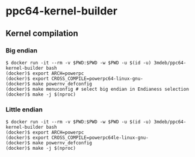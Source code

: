 # ppc64-kernel-builder

## Kernel compilation

### Big endian

```
$ docker run -it --rm -v $PWD:$PWD -w $PWD -u $(id -u) 3mdeb/ppc64-kernel-builder bash
(docker)$ export ARCH=powerpc
(docker)$ export CROSS_COMPILE=powerpc64-linux-gnu-
(docker)$ make powernv_defconfig
(docker)$ make menuconfig # select big endian in Endianess selection
(docker)$ make -j $(nproc)
```

### Little endian

```
$ docker run -it --rm -v $PWD:$PWD -w $PWD -u $(id -u) 3mdeb/ppc64-kernel-builder bash
(docker)$ export ARCH=powerpc
(docker)$ export CROSS_COMPILE=powerpc64le-linux-gnu-
(docker)$ make powernv_defconfig
(docker)$ make -j $(nproc)
```
